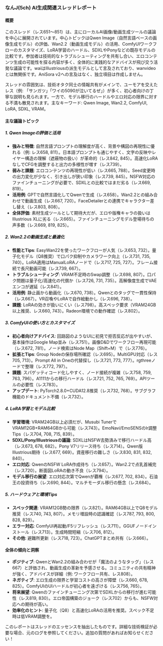 ### なんJ(5ch) AI生成関連スレッドレポート

#### 概要
このスレッド（レス651〜851）は、主にローカルAI画像/動画生成ツールの議論を中心に展開されています。中心トピックはQwen Image（自然言語ベースの画像生成モデル）の評価、Wan2.2（動画生成モデル）の活用、ComfyUIワークフローのカスタマイズ、LoRA学習のハードル、SDXLやPonyなどの既存モデルの比較です。参加者は技術的なトラブルシューティングを共有し合い、エロコンテンツ生成の可能性を探る内容が多く、全体的に実践的なアドバイスが飛び交う活発な議論です。waiはIllustriousの派生モデルとして言及されており、wanvideoとは無関係です。AniSora v2への言及はなく、独立項目は作成しません。

スレッドの雰囲気は、技術オタク同士の情報共有がメインで、ユーモアを交えたレス（例: 「サンガツ」「ワイの5090が泣いてるぜ」）が多く、初心者向けの丁寧な説明も見られます。一方で、モデル移行のハードルやエロ対応の限界に対する不満も散見されます。主なキーワード: Qwen Image, Wan2.2, ComfyUI, LoRA, SDXL, VRAM。

#### 主な議論トピック
##### 1. Qwen Imageの評価と活用
- **強みと特徴**: 自然言語プロンプトの理解度が高く、背景や構図の再現性に優れる（例: レス658, 811）。日本語プロンプトも通じやすく、文字の反映やレイヤー構造の理解（遮蔽物の扱い）が革命的（レス842, 845）。高速化LoRAなしでCFGを調整すると出力の多様性が増す（レス739）。
- **弱みと課題**: エロコンテンツの再現性が低い（レス665, 788）。Seed変更時の出力変化が少なく、引き出しが狭い印象（レス739, 845）。NSFW対応のファインチューニングが必要で、SDXLとの比較ではまだ劣る（レス669, 819）。
- **活用例**: GPTで自然言語化してQwenで生成（レス658）。Wan2.2との組み合わせで動画生成（レス667, 720）。FaceDetailerとの連携でキャラクター差し替え（レス803, 808）。
- **全体評価**: 素材生成ツールとして期待大だが、エロや版権キャラの扱いはIllustrious XLに劣る（レス665）。ファインチューニングモデル登場待ちの声多数（レス669, 819, 825）。

##### 2. Wan2.2の動画生成と最適化
- **性能とTips**: EasyWan22を使ったワークフローが人気（レス653, 732）。量子化モデル（Q8推奨）で口パク抑制やカメラワーク向上（レス731, 735, 740）。LoRA適用はManualLoRAノードで（レス717, 725, 727）。フレーム接続で長尺動画可能（レス739, 667）。
- **トラブルシューティング**: VRAM不足時のSwap調整（レス698, 807）。口パク問題は量子化/高速化の代償か（レス726, 731, 735）。高解像度生成でVAEエンコが遅延（レス841）。
- **活用例**: 静止画から動画化（レス670, 738）。Qwenとのタッグで一貫性保持（レス667）。VR召喚やLoRAで自作絵動かし（レス696, 738）。
- **課題**: LoRAの効きが扱いにくい（レス798）。高スペック要求（VRAM24GB以上推奨、レス660, 743）。Radeon環境での動作確認（レス802）。

##### 3. ComfyUIの使い方とカスタマイズ
- **初心者向けアドバイス**: 回路図のようなUIに初見で拒否反応が出やすいが、基本操作はGoogle Map並み（レス751）。画像D&Dでワークフロー再現可能（レス672, 781）。ノード検索はNode Map（Shift+M）で（レス776）。
- **拡張とTips**: Group Nodeの保存場所確認（レス695）。MultiGPU対応（レス705, 713）。Prompt All in Oneの代替探し（レス721, 773, 777）。rgthreeノードで整理（レス772, 797）。
- **課題**: スパゲッティコード化しやすく、ノード接続が複雑（レス758, 759, 763, 796）。A1111からの移行ハードル（レス721, 752, 765, 769）。APIツールの必要性（レス783）。
- **アップデート**: PyTorch2.8.0+CUDA12.8推奨（レス732, 768）。サブグラフ機能のドキュメント不備（レス732）。

##### 4. LoRA学習とモデル比較
- **学習環境**: VRAM24GB以上必須だが、Musubi TunerでVRAM12GB+RAM64GBから可能（レス743）。EmoNavi/EmoSENSのlr調整Tips（レス704, 708, 715, 839）。
- **SDXL/Pony/Illustriousの議論**: SDXLはNSFW去勢済みで移行ハードル高（レス673, 678, 682）。Pony V7リリース待ち（レス714）。Qwen版Illustrious期待（レス677, 669）。資産移行の難しさ（レス830, 831, 832, 840）。
- **エロ対応**: QwenのNSFW LoRA作成待ち（レス657）。Wan2.2で点乳首補完（レス720）。断面図LoRAの動き不良（レス794）。
- **モデル移行の展望**: エロ対応次第でQwenが覇権（レス677, 702, 834）。石油王の投資待ち（レス690, 844）。マルチモーダル移行の懸念（レス684）。

##### 5. ハードウェアと環境Tips
- **スペック関連**: VRAM12GB勢の限界（レス821）。RAM64GB以上でQ8モデル推奨（レス740, 743, 807）。メモリ増設時の認識確認（レス787, 793, 800, 828, 829）。
- **エラー対応**: ComfyUI再起動/F5リフレッシュ（レス711）。GGUFノードインストール（レス713）。生成時間短縮（レス706, 812）。
- **その他**: 避難所更新（レス718, 723）。ChatGPTまとめ共有（レス666）。

#### 全体の傾向と洞察
- **ポジティブ**: QwenとWan2.2の組み合わせが「魔法のようなタッグ」（レス667）と評価され、動画生成の革新を予感させる。コミュニティの共有精神が強く、アドバイスが詳細（例: ワークフロー共有、レス808）。
- **ネガティブ**: エロ生成の限界と学習コストの高さが障壁（レス660, 678, 825）。ComfyUIのUIハードルが初心者を遠ざける（レス756, 765）。
- **将来展望**: Qwenのファインチューニング次第でSDXLからの移行が進む可能性（レス819, 830）。エロ帝国構築のジョーク（レス702）からも、NSFW対応への期待が高い。
- **効率化のヒント**: 量子化（Q8）と高速化LoRAの活用を推奨。スペック不足時は低VRAM調整を。

このレポートはスレッドのエッセンスを抽出したものです。詳細な技術検証が必要な場合、元のログを参照してください。追加の質問があればお知らせください！